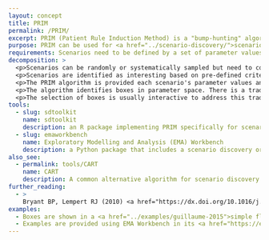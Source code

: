 ```yaml
---
layout: concept
title: PRIM
permalink: /PRIM/
excerpt: PRIM (Patient Rule Induction Method) is a "bump-hunting" algorithm that identifies "boxes" in parameter space with "interesting" scenarios.
purpose: PRIM can be used for <a href="../scenario-discovery/">scenario discovery</a> where the scenarios identified will be represented as bounds on parameter values within which scenarios meet some pre-defined criteria.
requirements: Scenarios need to be defined by a set of parameter values and PRIM requires a sample of scenarios across parameter space.
decomposition: >
  <p>Scenarios can be randomly or systematically sampled but need to cover the parameter space well to obtain sensible parameter bounds</p>
  <p>Scenarios are identified as interesting based on pre-defined criteria, e.g. scenarios where the selected decision alternative fails to meet required performance criteria (or succeeds).</p>
  <p>The PRIM algorithm is provided each scenario's parameter values and classification (interesting/uninteresting).</p>
  <p>The algorithm identifies boxes in parameter space. There is a trade-off between coverage, density, and interpretability. High coverage means that the box includes a higher proportion of the ‘interesting’ model scenarios available through parameter space. High density means that the box includes a higher proportion of ‘interesting’ cases relative to non-interesting ones. Some bounds may be more interpretable than others </p>
  <p>The selection of boxes is usually interactive to address this trade-off, using graphs or constraints on the algorithm to find a box of interest.</p>
tools:
  - slug: sdtoolkit
    name: sdtoolkit
    description: an R package implementing PRIM specifically for scenario discovery
  - slug: emaworkbench
    name: Exploratory Modelling and Analysis (EMA) Workbench
    description: a Python package that includes a scenario discovery oriented implementation of PRIM.
also_see:
  - permalink: tools/CART
    name: CART
    description: A common alternative algorithm for scenario discovery
further_reading:
  - >
    Bryant BP, Lempert RJ (2010) <a href="https://dx.doi.org/10.1016/j.techfore.2009.08.002">Thinking inside the box: A participatory, computer-assisted approach to scenario discovery.</a> Technological Forecasting and Social Change, 77(1), 34–49. doi:10.1016/j.techfore.2009.08.002
examples:
  - Boxes are shown in a <a href="../examples/guillaume-2015">simple flood demonstration problem</a> answering the question "Will regular flooding of ecological assets occur?"
  - Examples are provided using EMA Workbench in its <a href="https://emaworkbench.readthedocs.io/en/latest/indepth_tutorial/open-exploration.html#Scenario-Discovery">documentation</a> and on the <a href="https://waterprogramming.wordpress.com/2015/08/05/scenario-discovery-in-python/">waterprogramming blog</a> (with comparison with CART)
---
```

